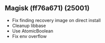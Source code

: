 ## Magisk (ff76a671) (25001)

- Fix finding recovery image on direct install
- Cleanup libbase
- Use AtomicBoolean
- Fix env overflow
